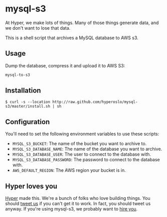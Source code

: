 # mysql-s3

At Hyper, we make lots of things. Many of those things generate data, and we
don't want to lose that data.

This is a shell script that archives a MySQL database to AWS s3.

## Usage

Dump the database, compress it and upload it to AWS S3:

```sh
mysql-to-s3
```

## Installation

```
$ curl -s --location http://raw.github.com/hyperoslo/mysql-s3/master/install.sh | sh
```

## Configuration

You'll need to set the following environment variables to use these scripts:

* `MYSQL_S3_BUCKET`: The name of the bucket you want to archive to.
* `MYSQL_S3_DATABASE_NAME`: The name of the database you want to archive.
* `MYSQL_S3_DATABASE_USER`: The user to connect to the database with.
* `MYSQL_S3_DATABASE_PASSWORD`: The password to connect to the database with.
* `AWS_DEFAULT_REGION`: The AWS region your bucket is in.

## Hyper loves you

[Hyper] made this. We're a bunch of folks who love building things. You should
[tweet us] if you can't get it to work. In fact, you should tweet us anyway.
If you're using mysql-s3, we probably want to [hire you].

[Hyper]: https://github.com/hyperoslo
[tweet us]: http://twitter.com/hyperoslo
[hire you]: http://www.hyper.no/jobs/engineers
